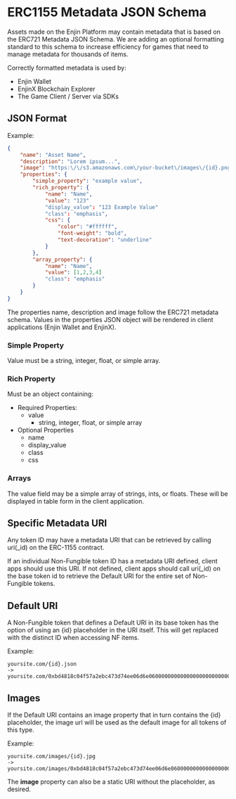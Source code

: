 # ERC1155 Metadata JSON Schema

Assets made on the Enjin Platform may contain metadata that is based on the ERC721 Metadata JSON Schema. We are adding an optional formatting standard to this schema to increase efficiency for games that need to manage metadata for thousands of items.

Correctly formatted metadata is used by:
* Enjin Wallet
* EnjinX Blockchain Explorer
* The Game Client / Server via SDKs

## JSON Format
Example:
```json
{
	"name": "Asset Name",
	"description": "Lorem ipsum...",
	"image": "https:\/\/s3.amazonaws.com\/your-bucket\/images\/{id}.png",
	"properties": {
		"simple_property": "example value",
		"rich_property": {
			"name": "Name",
			"value": "123"
			"display_value": "123 Example Value"
			"class": "emphasis",
			"css": {
				"color": "#ffffff",
				"font-weight": "bold",
				"text-decoration": "underline"
			}
		},
		"array_property": {
			"name": "Name",
			"value": [1,2,3,4]
			"class": "emphasis"
		}
	}
}
```
The properties name, description and image follow the ERC721 metadata schema. Values in the properties JSON object will be rendered in client applications (Enjin Wallet and EnjinX).

### Simple Property
Value must be a string, integer, float, or simple array.

### Rich Property
Must be an object containing:
* Required Properties:
  * value
    * string, integer, float, or simple array
* Optional Properties
  * name
  * display_value
  * class
  * css

### Arrays
The value field may be a simple array of strings, ints, or floats. These will be displayed in table form in the client application.

## Specific Metadata URI
Any token ID may have a metadata URI that can be retrieved by calling uri(_id) on the ERC-1155 contract.

If an individual Non-Fungible token ID has a metadata URI defined, client apps should use this URI. If not defined, client apps should call uri(_id) on the base token id to retrieve the Default URI for the entire set of Non-Fungible tokens.

## Default URI
A Non-Fungible token that defines a Default URI in its base token has the option of using an {id} placeholder in the URI itself. This will get replaced with the distinct ID when accessing NF items.

Example:
```
yoursite.com/{id}.json
->
yoursite.com/0xbd4818c04f57a2ebc473d74ee06d6e0600000000000000000000000000000001.json
```

## Images
If the Default URI contains an image property that in turn contains the {id} placeholder, the image url will be used as the default image for all tokens of this type.

Example:
```
yoursite.com/images/{id}.jpg
->
yoursite.com/images/0xbd4818c04f57a2ebc473d74ee06d6e0600000000000000000000000000000001.jpg
```

The **image** property can also be a static URI without the placeholder, as desired.
